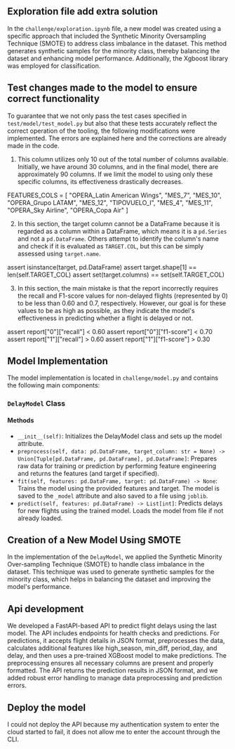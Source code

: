 ## Exploration file add extra solution
In the `challenge/exploration.ipynb` file, a new model was created using a specific approach that included the Synthetic Minority Oversampling Technique (SMOTE) to address class imbalance in the dataset. This method generates synthetic samples for the minority class, thereby balancing the dataset and enhancing model performance. Additionally, the Xgboost library was employed for classification.

## Test changes made to the model to ensure correct functionality
To guarantee that we not only pass the test cases specified in `test/model/test_model.py` but also that these tests accurately reflect the correct operation of the tooling, the following modifications were implemented. The errors are explained here and the corrections are already made in the code.

1) This column utilizes only 10 out of the total number of columns available. Initially, we have around 30 columns, and in the final model, there are approximately 90 columns. If we limit the model to using only these specific columns, its effectiveness drastically decreases.

FEATURES_COLS = [
        "OPERA_Latin American Wings", 
        "MES_7",
        "MES_10",
        "OPERA_Grupo LATAM",
        "MES_12",
        "TIPOVUELO_I",
        "MES_4",
        "MES_11",
        "OPERA_Sky Airline",
        "OPERA_Copa Air"
    ]

2) In this section, the target column cannot be a DataFrame because it is regarded as a column within a DataFrame, which means it is a `pd.Series` and not a `pd.DataFrame`. Others attempt to identify the column's name and check if it is evaluated as `TARGET.COL`, but this can be simply assessed using `target.name`.

assert isinstance(target, pd.DataFrame)
assert target.shape[1] == len(self.TARGET_COL)
assert set(target.columns) == set(self.TARGET_COL)

3) In this section, the main mistake is that the report incorrectly requires the recall and F1-score values for non-delayed flights (represented by 0) to be less than 0.60 and 0.7, respectively. However, our goal is for these values to be as high as possible, as they indicate the model's effectiveness in predicting whether a flight is delayed or not.

assert report["0"]["recall"] < 0.60
assert report["0"]["f1-score"] < 0.70
assert report["1"]["recall"] > 0.60
assert report["1"]["f1-score"] > 0.30


## Model Implementation

The model implementation is located in `challenge/model.py` and contains the following main components:

### `DelayModel` Class

#### Methods

- `__init__(self)`: Initializes the DelayModel class and sets up the model attribute.
- `preprocess(self, data: pd.DataFrame, target_column: str = None) -> Union[Tuple[pd.DataFrame, pd.DataFrame], pd.DataFrame]`: Prepares raw data for training or prediction by performing feature engineering and returns the features (and target if specified).
- `fit(self, features: pd.DataFrame, target: pd.DataFrame) -> None`: Trains the model using the provided features and target. The model is saved to the `_model` attribute and also saved to a file using `joblib`.
- `predict(self, features: pd.DataFrame) -> List[int]`: Predicts delays for new flights using the trained model. Loads the model from file if not already loaded.

## Creation of a New Model Using SMOTE

In the implementation of the `DelayModel`, we applied the Synthetic Minority Over-sampling Technique (SMOTE) to handle class imbalance in the dataset. This technique was used to generate synthetic samples for the minority class, which helps in balancing the dataset and improving the model's performance.

## Api development
We developed a FastAPI-based API to predict flight delays using the last model. The API includes endpoints for health checks and predictions. For predictions, it accepts flight details in JSON format, preprocesses the data, calculates additional features like high_season, min_diff, period_day, and delay, and then uses a pre-trained XGBoost model to make predictions. The preprocessing ensures all necessary columns are present and properly formatted. The API returns the prediction results in JSON format, and we added robust error handling to manage data preprocessing and prediction errors.

## Deploy the model
I could not deploy the API because my authentication system to enter the cloud started to fail, it does not allow me to enter the account through the CLI.
